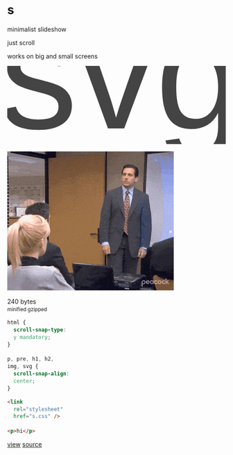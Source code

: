 <link rel="stylesheet" href="s.min.css" /><style>header { display: none; }</style>

# s

minimalist slideshow

just scroll

works on big and small screens

<svg viewBox="0 0 28 10" style="font:20px arial">
  <text x="-1" y="8" fill="#444">svg</text>
</svg>

![](s.gif)

240 bytes<br>
<small>minified gzipped</small>

```css
html {
  scroll-snap-type:
  y mandatory;
}

p, pre, h1, h2,
img, svg {
  scroll-snap-align:
  center;
}
```

```html
<link
  rel="stylesheet"
  href="s.css" />

<p>hi</p>
```

[view](https://raw.githubusercontent.com/romanzolotarev/rgz.ee/master/s.md)
[source](https://raw.githubusercontent.com/romanzolotarev/rgz.ee/master/s.css)<br><br>
